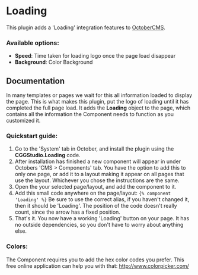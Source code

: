# Loading
This plugin adds a 'Loading' integration features to [OctoberCMS](http://octobercms.com).


### Available options: 
* **Speed**: Time taken for loading logo once the page load disappear
* **Background**: Color Background 

## Documentation
In many templates or pages we wait for this all information loaded to display the page. This is what makes this plugin, put the logo of loading until it has completed the full page load.
It adds the **Loading** object to the page, which contains all the information the Component needs to function as you customized it.

### Quickstart guide:
1. Go to the 'System' tab in October, and install the plugin using the **CGGStudio.Loading** code.
2. After installation has finished a new component will appear in under Octobers 'CMS > Components' tab. You have the option to add this to only one page, or add it to a layout making it appear on all pages that use the layout. Whichever you chose the instructions are the same.
3. Open the your selected page/layout, and add the component to it. 
4. Add this small code anywhere on the page/layout: 
``` {% component 'Loading' %} ``` Be sure to use the correct alias, if you haven't changed it, then it should be 'Loading'. The position of the code doesn't really count, since the arrow has a fixed position.
5. That's it. You now have a working 'Loading' button on your page. It has no outside dependencies, so you don't have to worry about anything else.

### Colors:
The Component requires you to add the hex color codes you prefer.
This free online application can help you with that: http://www.colorpicker.com/